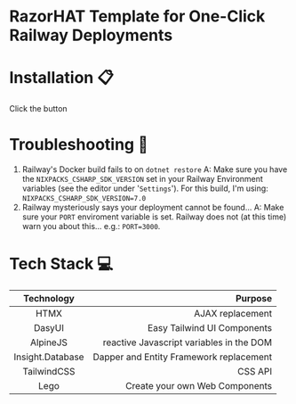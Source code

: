 # RazorHAT Template for One-Click Railway Deployments

# Installation 📋

Click the button

# Troubleshooting 🐛

1. Railway's Docker build fails to on `dotnet restore`
   A: Make sure you have the `NIXPACKS_CSHARP_SDK_VERSION` set in your Railway Environment variables (see the editor under '`Settings`').  For this build, I'm using: `NIXPACKS_CSHARP_SDK_VERSION=7.0`
2. Railway mysteriously says your deployment cannot be found...
   A: Make sure your `PORT` enviroment variable is set.  Railway does not (at this time) warn you about this...  e.g.: `PORT=3000`.

# Tech Stack 💻

|    Technology    |                                    Purpose |
|:----------------:|-------------------------------------------:|
|       HTMX       |                               AJAX replacement |
|      DasyUI      |                         Easy Tailwind UI Components |
|     AlpineJS     |                                   reactive Javascript variables in the DOM |
| Insight.Database |                  Dapper and Entity Framework replacement |
|   TailwindCSS    |                                    CSS API |
|   Lego    |                                    Create your own Web Components |


